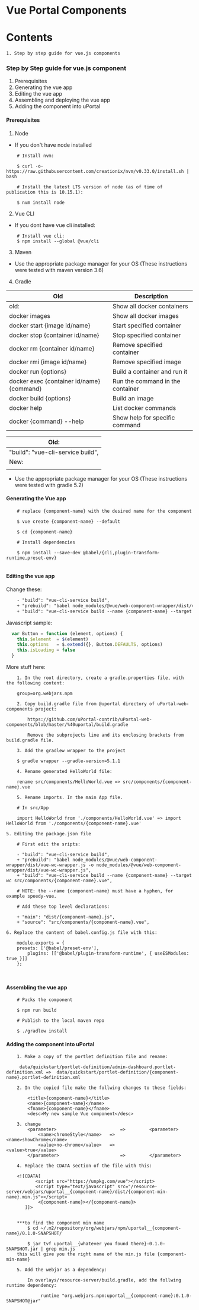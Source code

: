 # Vue Portal Components

# Contents 
    1. Step by step guide for vue.js components

### Step by Step guide for vue.js component
1. Prerequisites 
2. Generating the vue app 
3. Editing the vue app
4. Assembling and deploying the vue app 
5. Adding the component into uPortal     

#### Prerequisites 
1. Node 
- If you don't have node installed
```
    # Install nvm:

    $ curl -o- https://raw.githubusercontent.com/creationix/nvm/v0.33.0/install.sh | bash

    # Install the latest LTS version of node (as of time of publication this is 10.15.1):

    $ nvm install node

```
2. Vue CLI
- If you dont have vue cli installed:
```
    # Install vue cli:
    $ npm install --global @vue/cli
```
3. Maven 
- Use the appropriate package manager for your OS (These instructions were tested with maven version 3.6)
4. Gradle

| Old                                   | Description                      |
| ----------------------------------------- | -------------------------------- |
| old:                              | Show all docker containers       |
| docker images                             | Show all docker images           |
| docker start {image id/name}              | Start specified container        |
| docker stop {container id/name}           | Stop specified container         |
| docker rm {container id/name}             | Remove specified container       |
| docker rmi {image id/name}                | Remove specified image           |
| docker run {options}                      | Build a container and run it     |
| docker exec {container id/name} {command} | Run the command in the container |
| docker build {options}                    | Build an image                   |
| docker help                               | List docker commands             |
| docker {command} --help                   | Show help for specific command   |

| Old: |
|---|
| "build": "vue-cli-service build",  |
| New: |
|      |

- Use the appropriate package manager for your OS (These instructions were tested with gradle 5.2)

#### Generating the Vue app 

```
    # replace {component-name} with the desired name for the component

    $ vue create {component-name} --default

    $ cd {component-name}

    # Install dependencies

    $ npm install --save-dev @babel/{cli,plugin-transform-runtime,preset-env}
    
```

#### Editing the vue app

Change these:

``` diff
    - "build": "vue-cli-service build",
    + "prebuild": "babel node_modules/@vue/web-component-wrapper/dist/vue-wc-wrapper.js -o node_modules/@vue/web-component-wrapper/dist/vue-wc-wrapper.js",
    + "build": "vue-cli-service build --name {component-name} --target wc src/components/{component-name}.vue",
```

Javascript sample:

``` Javascript
  var Button = function (element, options) {
    this.$element  = $(element)
    this.options   = $.extend({}, Button.DEFAULTS, options)
    this.isLoading = false
  }
```


More stuff here:

```
    1. In the root directory, create a gradle.properties file, with the following content:

    group=org.webjars.npm

    2. Copy build.gradle file from @uportal directory of uPortal-web-components project:

		https://github.com/uPortal-contrib/uPortal-web-components/blob/master/%40uportal/build.gradle

		Remove the subprojects line and its enclosing brackets from build.gradle file.

    3. Add the gradlew wrapper to the project

    $ gradle wrapper --gradle-version=5.1.1

    4. Rename generated HelloWorld file:
    
    rename src/components/HelloWorld.vue => src/components/{component-name}.vue

    5. Rename imports. In the main App file. 

    # In src/App

    import HelloWorld from './components/HelloWorld.vue' => import HelloWorld from './components/{component-name}.vue'

5. Editing the package.json file 

    # First edit the sripts:

    - "build": "vue-cli-service build",
    + "prebuild": "babel node_modules/@vue/web-component-wrapper/dist/vue-wc-wrapper.js -o node_modules/@vue/web-component-wrapper/dist/vue-wc-wrapper.js",
    + "build": "vue-cli-service build --name {component-name} --target wc src/components/{component-name}.vue",
	
	# NOTE: the --name {component-name} must have a hyphen, for example speedy-vue.

    # Add these top level declarations:

    + "main": "dist/{component-name}.js",
    + "source": "src/components/{component-name}.vue",

6. Replace the content of babel.config.js file with this:

    module.exports = {
    presets: ['@babel/preset-env'],
        plugins: [['@babel/plugin-transform-runtime', { useESModules: true }]]
    };



```

#### Assembling the vue app

```
    # Packs the component
    
    $ npm run build 

    # Publish to the local maven repo

    $ ./gradlew install
```

#### Adding the component into uPortal

```
    1. Make a copy of the portlet definition file and rename: 

     data/quickstart/portlet-definition/admin-dashboard.portlet-definition.xml =>  data/quickstart/portlet-definition/{component-name}.portlet-definition.xml

    2. In the copied file make the follwing changes to these fields: 

        <title>{component-name}</title>
        <name>{component-name}</name>
        <fname>{component-name}</fname>
        <desc>My new sample Vue component</desc>

    3. change
		<parameter>                        =>         <parameter>
			<name>chromeStyle</name>   =>            <name>showChrome</name> 
			<value>no-chrome</value>   =>            <value>true</value>
		</parameter>                       =>         </parameter>
		
    4. Replace the CDATA section of the file with this: 

    <![CDATA[
           <script src="https://unpkg.com/vue"></script>
           <script type="text/javascript" src="/resource-server/webjars/uportal__{component-name}/dist/{component-min-name}.min.js"></script>
            <{component-name}></{component-name}>
       ]]>
	   
       
	***to find the component min name
	    $ cd ~/.m2/repository/org/webjars/npm/uportal__{component-name}/0.1.0-SNAPSHOT/

	    $ jar tvf uportal__{whatever you found there}-0.1.0-SNAPSHOT.jar | grep min.js
	this will give you the right name of the min.js file {component-min-name}
    
    5. Add the webjar as a dependency: 

        In overlays/resource-server/build.gradle, add the follwing runtime dependency: 

             runtime "org.webjars.npm:uportal__{component-name}:0.1.0-SNAPSHOT@jar"
     
```
